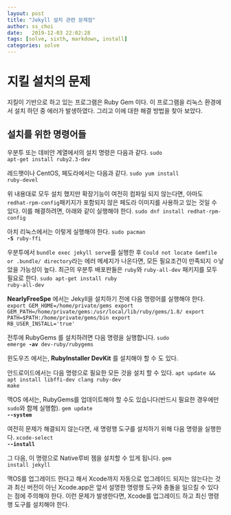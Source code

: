 ```yaml
---
layout: post
title: "Jekyll 설치 관련 문제점"
author: ss_choi
date:   2019-12-03 22:02:28
tags: [solve, sixth, markdown, install]
categories: solve
---
```

# 지킬 설치의 문제
지킬이 기반으로 하고 있는 프로그램은 Ruby Gem 이다. 이 프로그램을 리눅스 환경에서 설치 하던 중 에러가 발생하였다. 그리고 이에 대한 해결 방법을 찾아 보았다.

## 설치를 위한 명령어들
우분투 또는 데비안 계열에서의 설치 명령은 다음과 같다.
<code>sudo apt-get install ruby2.3-dev</code>

레드햇이나 CentOS, 페도라에서는 다음과 같다.
<code>sudo yum install ruby-devel</code>

위 내용대로 모두 설치 했지만 확장기능이 여전히 컴파일 되지 않는다면, 아마도 `redhat-rpm-config`패키지가 포함되지 않은 페도라 이미지를 사용하고 있는 것일 수 있다. 이를 해결하려면, 아래와 같이 실행해야 한다.
<code>sudo dnf install redhat-rpm-config</code>

아치 리눅스에서는 이렇게 실행해야 한다.
<code>sudo pacman **-S** ruby-ffi</code>

우분투에서 `bundle exec jekyll serve`를 실행한 후 `Could not locate Gemfile or .bundle/ directory`라는 에러 메세지가 나온다면, 모든 필요조건이 만족되지 ㅇ낳았을 가능성이 높다. 최근의 우분투 배포판들은 `ruby`와 `ruby-all-dev` 패키지를 모두 필요로 한다.
<code>sudo apt-get install ruby ruby-all-dev</code>

**NearlyFreeSpe** 에서는 Jekyll을 설치하기 전에 다음 명령어를 실행해야 한다.
<code>export GEM_HOME=/home/private/gems
export GEM_PATH=/home/private/gems:/usr/local/lib/ruby/gems/1.8/
export PATH=$PATH:/home/private/gems/bin
export RB_USER_INSTALL='true'</code>

전투에 RubyGems 를 설치하려면 다음 명령을 실행합니다.
<code>sudo emerge **-av** dev-ruby/rubygems</code>

윈도우즈 에서는, **RubyInstaller DevKit** 를 설치해야 할 수 도 있다.

안드로이드에서는 다음 명령으로 필요한 모든 것을 설치 할 수 있다.
<code>apt update && apt install libffi-dev clang ruby-dev make</code>

맥OS 에서는, RubyGems를 업데이트해야 할 수도 있습니다(반드시 필요한 경우에만 `sudo`와 함께 실행함).
<code>gem update **--system**</code>

여전히 문제가 해결되지 않는다면, 새 명령행 도구를 설치하기 위해 다음 명령을 실행한다.
<code>xcode-select **--install**</code>

그 다음, 이 명령으로 Native루비 젬을 설치할 수 있게 됩니다.
<code>gem install jekyll</code>

맥OS를 업그레이드 한다고 해서 Xcode까지 자동으로 업그레이드 되지는 않는다는 것과 최신 버전이 아닌 Xcode.app은 앞서 설명한 명령행 도구와 충돌을 일으킬 수 있다는 점에 주의해야 한다. 이런 문제가 발생한다면, Xcode를 업그레이드 하고 최신 명령행 도구를 설치해야 한다.
